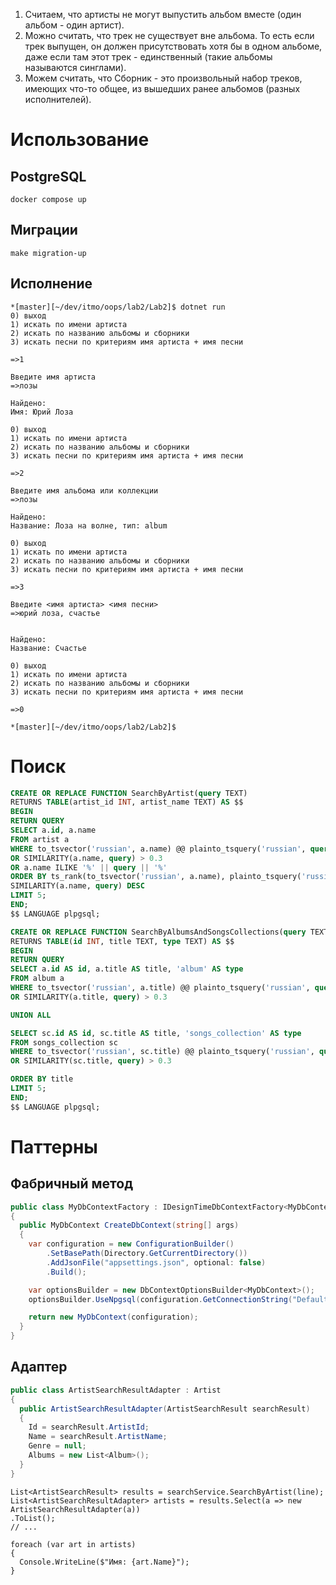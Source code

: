 1. Считаем, что артисты не могут выпустить альбом вместе (один альбом - один артист).
2. Можно считать, что трек не существует вне альбома. То есть если трек выпущен, он должен присутствовать хотя бы в одном альбоме, даже если там этот трек - единственный (такие альбомы называются синглами).
3. Можем считать, что Сборник - это произвольный набор треков, имеющих что-то общее, из вышедших ранее альбомов (разных исполнителей).


# Использование

## PostgreSQL
```shell
docker compose up
```

## Миграции
```shell
make migration-up
```

## Исполнение
```
*[master][~/dev/itmo/oops/lab2/Lab2]$ dotnet run
0) выход
1) искать по имени артиста
2) искать по названию альбомы и сборники
3) искать песни по критериям имя артиста + имя песни

=>1

Введите имя артиста
=>лозы   

Найдено:
Имя: Юрий Лоза

0) выход
1) искать по имени артиста
2) искать по названию альбомы и сборники
3) искать песни по критериям имя артиста + имя песни

=>2

Введите имя альбома или коллекции
=>лозы

Найдено:
Название: Лоза на волне, тип: album

0) выход
1) искать по имени артиста
2) искать по названию альбомы и сборники
3) искать песни по критериям имя артиста + имя песни

=>3

Введите <имя артиста> <имя песни>
=>юрий лоза, счастье


Найдено:
Название: Счастье

0) выход
1) искать по имени артиста
2) искать по названию альбомы и сборники
3) искать песни по критериям имя артиста + имя песни

=>0

*[master][~/dev/itmo/oops/lab2/Lab2]$ 
```

# Поиск

```sql
CREATE OR REPLACE FUNCTION SearchByArtist(query TEXT)
RETURNS TABLE(artist_id INT, artist_name TEXT) AS $$
BEGIN
RETURN QUERY
SELECT a.id, a.name
FROM artist a
WHERE to_tsvector('russian', a.name) @@ plainto_tsquery('russian', query)
OR SIMILARITY(a.name, query) > 0.3
OR a.name ILIKE '%' || query || '%'
ORDER BY ts_rank(to_tsvector('russian', a.name), plainto_tsquery('russian', query)) DESC,
SIMILARITY(a.name, query) DESC
LIMIT 5;
END;
$$ LANGUAGE plpgsql;
```

```sql
CREATE OR REPLACE FUNCTION SearchByAlbumsAndSongsCollections(query TEXT)
RETURNS TABLE(id INT, title TEXT, type TEXT) AS $$
BEGIN
RETURN QUERY
SELECT a.id AS id, a.title AS title, 'album' AS type
FROM album a
WHERE to_tsvector('russian', a.title) @@ plainto_tsquery('russian', query)
OR SIMILARITY(a.title, query) > 0.3

UNION ALL

SELECT sc.id AS id, sc.title AS title, 'songs_collection' AS type
FROM songs_collection sc
WHERE to_tsvector('russian', sc.title) @@ plainto_tsquery('russian', query)
OR SIMILARITY(sc.title, query) > 0.3

ORDER BY title
LIMIT 5;
END;
$$ LANGUAGE plpgsql;
```

# Паттерны

## Фабричный метод
```c#
public class MyDbContextFactory : IDesignTimeDbContextFactory<MyDbContext>
{
  public MyDbContext CreateDbContext(string[] args)
  {
    var configuration = new ConfigurationBuilder()
        .SetBasePath(Directory.GetCurrentDirectory())
        .AddJsonFile("appsettings.json", optional: false)
        .Build();

    var optionsBuilder = new DbContextOptionsBuilder<MyDbContext>();
    optionsBuilder.UseNpgsql(configuration.GetConnectionString("DefaultConnection"));

    return new MyDbContext(configuration);
  }
}
```

## Адаптер
```c#
public class ArtistSearchResultAdapter : Artist
{
  public ArtistSearchResultAdapter(ArtistSearchResult searchResult)
  {
    Id = searchResult.ArtistId;
    Name = searchResult.ArtistName;
    Genre = null;
    Albums = new List<Album>();
  }
}
```
```
List<ArtistSearchResult> results = searchService.SearchByArtist(line);
List<ArtistSearchResultAdapter> artists = results.Select(a => new ArtistSearchResultAdapter(a))
.ToList();
// ...

foreach (var art in artists)
{
  Console.WriteLine($"Имя: {art.Name}");
}
```
